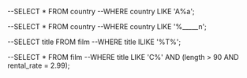 --SELECT * FROM country
--WHERE country LIKE 'A%a';

--SELECT * FROM country
--WHERE country LIKE '%_____n';

--SELECT title FROM film
--WHERE title ILIKE '%T%';

--SELECT * FROM film
--WHERE title LIKE 'C%' AND (length > 90 AND rental_rate = 2.99);
